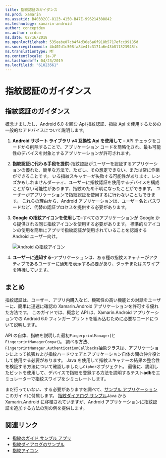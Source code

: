 ```yaml
---
title: 指紋認証のガイダンス
ms.prod: xamarin
ms.assetid: B40332CC-8123-4150-B47E-996214388842
ms.technology: xamarin-android
author: conceptdev
ms.author: crdun
ms.date: 02/16/2018
ms.openlocfilehash: 535eabe07cb4f4d36e6a6f918b5717efcc99185d
ms.sourcegitcommit: 4b402d1c508fa84e4fc3171a6e43b811323948fc
ms.translationtype: MT
ms.contentlocale: ja-JP
ms.lasthandoff: 04/23/2019
ms.locfileid: "61023561"
---
```

# <a name="fingerprint-authentication-guidance"></a>指紋認証のガイダンス

## <a name="fingerprint-authentication-guidance"></a>指紋認証のガイダンス

概念きましたし、Android 6.0 を囲む Api 指紋認証、指紋 Api を使用するための一般的なアドバイスについて説明します。

1. **Android サポート ライブラリ v4 互換性 Api を使用して** &ndash; API チェックをコードから削除することで、アプリケーション コードを簡略化され、最も可能性のデバイスを対象とするアプリケーションが許可されます。
2. **指紋認証に代わる手段を提供**&ndash;指紋認証がユーザーを認証するアプリケーションの優れた、簡単な方法で、ただし、その想定できない、または常に作業ができることです。 いる指紋スキャナーが失敗する可能性があります、レンズかもしれませんダーティ、ユーザーに指紋認証を使用するデバイスを構成ことがない可能性があります、指紋のため不明になったことができます。 ユーザーがアプリケーションで指紋認証を使用するに行わないこともできます。 これらの理由から、Android アプリケーションは、ユーザー名とパスワードなど、代替の認証プロセスを提供する必要があります。
3. **Google の指紋アイコンを使用して**&ndash;すべてのアプリケーションが Google から提供される同じ指紋アイコンを使用する必要があります。 標準的なアイコンの使用を簡単にアプリで指紋認証が使用されていることを認識する Android ユーザー向け。 
    
    ![Android の指紋アイコン](summary-images/ic-fp-40px.png)
    
4. **ユーザーに通知する**&ndash;アプリケーションは、ある種の指紋スキャナーがアクティブであるユーザーに通知を表示する必要があり、タッチまたはスワイプを待機しています。 

## <a name="summary"></a>まとめ

指紋認証は、ユーザー、アプリ内購入など、機密性の高い機能との対話をユーザーに、簡単に迅速に確認の Xamarin.Android アプリケーションを許可する優れた方法です。 このガイドでは、概念と API は、Xamarin.Android アプリケーションでの Android 6.0 フィンガー プリントを組み込むために必要なコードについて説明します。

API の自体、指紋を説明した最初`FingerprintManager`(と`FingerprintManagerCompat`)。 調べる方法、`FingerprintManager.AuthenticationCallbacks`抽象クラスは、アプリケーションによって拡張および指紋ハードウェアとアプリケーション自体の間の仲介役として使用する必要があります。 Java を使用して指紋スキャナーの結果の整合性を検証する方法について確認しましたし`Cipher`オブジェクト。 最後に、説明したビットを使用して、デバイスで指紋を登録する方法を説明するテスト**adb**をエミュレーターで指紋スワイプをシミュレートします。 

まだ行っていない、する必要がありますを調べて、[サンプル アプリケーション](https://github.com/xamarin/monodroid-samples/tree/master/FingerprintGuide)このガイドに付属します。 [指紋ダイアログ サンプル](https://developer.xamarin.com/samples/monodroid/android-m/FingerprintDialog/)Java から Xamarin.Android に移植されていますが、Android アプリケーションに指紋認証を追加する方法の別の例を提供します。



## <a name="related-links"></a>関連リンク

- [指紋のガイド サンプル アプリ](https://github.com/xamarin/monodroid-samples/tree/master/FingerprintGuide)
- [指紋ダイアログのサンプル](https://developer.xamarin.com/samples/monodroid/android-m/FingerprintDialog/)
- [指紋アイコン](https://raw.githubusercontent.com/xamarin/monodroid-samples/master/FingerprintGuide/FingerprintSampleApp/Resources/drawable-hdpi/ic_fp_40px.png)
